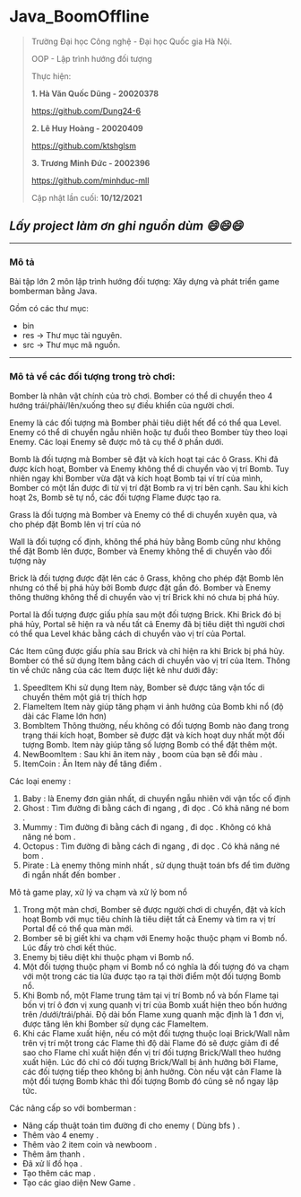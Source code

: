 # Java_BoomOffline

> 
> Trường Đại học Công nghệ - Đại học Quốc gia Hà Nội.
> 
> OOP - Lập trình hướng đối tượng
> 
> Thực hiện:
> 
> **1. Hà Văn Quốc Dũng - 20020378**
>
> <https://github.com/Dung24-6>
>  
> **2. Lê Huy Hoàng - 20020409**
> 
> <https://github.com/ktshglsm>
> 
> **3. Trương Minh Đức - 2002396**
> 
> <https://github.com/minhduc-mll>
> 
> Cập nhật lần cuối: **10/12/2021**
>
## *Lấy project làm ơn ghi nguồn dùm 😄😄😄*

---
### Mô tả
Bài tập lớn 2 môn lập trình hướng đối tượng: 
Xây dựng và phát triển game bomberman bằng Java.

Gồm có các thư mục:
* bin
* res -> Thư mục tài nguyên.
* src -> Thư mục mã nguồn.

---

### Mô tả về các đối tượng trong trò chơi:

Bomber là nhân vật chính của trò chơi. Bomber có thể di chuyển theo 4 hướng trái/phải/lên/xuống theo sự điều khiển của người chơi.

Enemy là các đối tượng mà Bomber phải tiêu diệt hết để có thể qua Level. Enemy có thể di chuyển ngẫu nhiên hoặc tự đuổi theo Bomber tùy theo loại Enemy. Các loại Enemy sẽ được mô tả cụ thể ở phần dưới.

Bomb là đối tượng mà Bomber sẽ đặt và kích hoạt tại các ô Grass. Khi đã được kích hoạt, Bomber và Enemy không thể di chuyển vào vị trí Bomb. Tuy nhiên ngay khi Bomber vừa đặt và kích hoạt Bomb tại ví trí của mình, Bomber có một lần được đi từ vị trí đặt Bomb ra vị trí bên cạnh. Sau khi kích hoạt 2s, Bomb sẽ tự nổ, các đối tượng Flame được tạo ra.

Grass là đối tượng mà Bomber và Enemy có thể di chuyển xuyên qua, và cho phép đặt Bomb lên vị trí của nó

Wall là đối tượng cố định, không thể phá hủy bằng Bomb cũng như không thể đặt Bomb lên được, Bomber và Enemy không thể di chuyển vào đối tượng này

Brick là đối tượng được đặt lên các ô Grass, không cho phép đặt Bomb lên nhưng có thể bị phá hủy bởi Bomb được đặt gần đó. Bomber và Enemy thông thường không thể di chuyển vào vị trí Brick khi nó chưa bị phá hủy.

Portal là đối tượng được giấu phía sau một đối tượng Brick. Khi Brick đó bị phá hủy, Portal sẽ hiện ra và nếu tất cả Enemy đã bị tiêu diệt thì người chơi có thể qua Level khác bằng cách di chuyển vào vị trí của Portal.

Các Item cũng được giấu phía sau Brick và chỉ hiện ra khi Brick bị phá hủy. Bomber có thể sử dụng Item bằng cách di chuyển vào vị trí của Item. Thông tin về chức năng của các Item được liệt kê như dưới đây:
1. SpeedItem Khi sử dụng Item này, Bomber sẽ được tăng vận tốc di chuyển thêm một giá trị thích hợp
2. FlameItem Item này giúp tăng phạm vi ảnh hưởng của Bomb khi nổ (độ dài các Flame lớn hơn)
3. BombItem Thông thường, nếu không có đối tượng Bomb nào đang trong trạng thái kích hoạt, Bomber sẽ được đặt và kích hoạt duy nhất một đối tượng Bomb. Item này giúp tăng số lượng Bomb có thể đặt thêm một.
4. NewBoomItem : Sau khi ăn item này , boom của bạn sẽ đổi màu .
5. ItemCoin : Ăn Item này để tăng điểm . 

Các loại enemy : 
1. Baby : là Enemy đơn giản nhất, di chuyển ngẫu nhiên với vận tốc cố định
2. Ghost : Tìm đường đi bằng cách đi ngang , đi dọc .  Có khả năng né bom .
3. Mummy : Tìm đường đi bằng cách đi ngang , đi dọc . Không có khả năng né bom .
4. Octopus : Tìm đường đi bằng cách đi ngang , đi dọc .  Có khả năng né bom . 
5. Pirate : Là enemy thông minh nhất , sử dụng thuật toán bfs để tìm đường đi ngắn nhất đến bomber .

Mô tả game play, xử lý va chạm và xử lý bom nổ
1. Trong một màn chơi, Bomber sẽ được người chơi di chuyển, đặt và kích hoạt Bomb với mục tiêu chính là tiêu diệt tất cả Enemy và tìm ra vị trí Portal để có thể qua màn mới.
2. Bomber sẽ bị giết khi va chạm với Enemy hoặc thuộc phạm vi Bomb nổ. Lúc đấy trò chơi kết thúc.
3. Enemy bị tiêu diệt khi thuộc phạm vi Bomb nổ.
4. Một đối tượng thuộc phạm vi Bomb nổ có nghĩa là đối tượng đó va chạm với một trong các tia lửa được tạo ra tại thời điểm một đối tượng Bomb nổ.
5. Khi Bomb nổ, một Flame trung tâm tại vị trí Bomb nổ và bốn Flame tại bốn vị trí ô đơn vị xung quanh vị trí của Bomb xuất hiện theo bốn hướng trên /dưới/trái/phải. Độ dài bốn Flame xung quanh mặc định là 1 đơn vị, được tăng lên khi Bomber sử dụng các FlameItem.
6. Khi các Flame xuất hiện, nếu có một đối tượng thuộc loại Brick/Wall nằm trên vị trí một trong các Flame thì độ dài Flame đó sẽ được giảm đi để sao cho Flame chỉ xuất hiện đến vị trí đối tượng Brick/Wall theo hướng xuất hiện. Lúc đó chỉ có đối tượng Brick/Wall bị ảnh hưởng bởi Flame, các đối tượng tiếp theo không bị ảnh hưởng. Còn nếu vật cản Flame là một đối tượng Bomb khác thì đối tượng Bomb đó cũng sẽ nổ ngay lập tức.

Các nâng cấp so với bomberman : 
- Nâng cấp thuật toán tìm đường đi cho enemy ( Dùng bfs ) .
- Thêm vào 4 enemy .
- Thêm vào 2 item coin và newboom .
- Thêm âm thanh .
- Đã xử lí đồ họa .
- Tạo thêm các map .
- Tạo các giao diện New Game .
 






